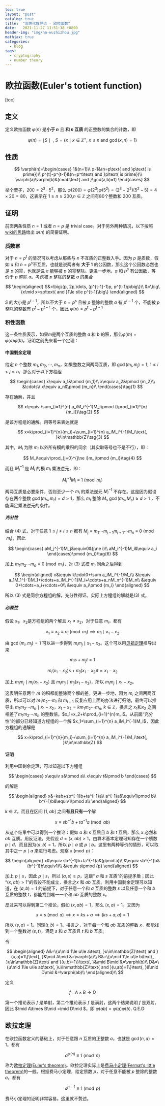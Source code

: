 ```yaml
---
toc: true
layout: "post"
catalog: true
title:  "高等代数导论 - 欧拉函数"
date:   2021-11-27 11:51:38 +0800
header-img: "img/hn-wuzhizhou.jpg"
mathjax: true
categories: 
  - blog
tags:
  - cryptography
  - number theory
---
```


# 欧拉函数(Euler's totient function)

[toc]

## 定义

定义欧拉函数 $\varphi(n)$ 是**小于 $n$** 且 **和 $n$ 互质** 的正整数的集合的计数，即

$$\varphi(n)=\mid S\mid \text{ , }S=\big\{x\mid x\in\mathbb{Z}^{+}\text{, } x\le n\text{ and }\gcd(x,n)=1\big\}$$

## 性质

$$
\varphi(n)=\begin{cases}
1&(n=1)\\
p-1&(n=p\text{ and }p\text{ is prime})\\
p^{t}-p^{t-1}&(n=p^t\text{ and }p\text{ is prime})\\
\varphi(a)\varphi(b)&(n=ab\text{ and }\gcd(a,b)=1)
\end{cases}
$$

举个栗子，$200=2^3\cdot5^2$，那么 $\varphi(200)=\varphi(2^3)\varphi(5^2)=(2^3-2^2)(5^2-5)=4\times20=80$，这表示在 $1\ge n\ge 200\text{,} n\in\mathbb{Z}$ 之间有80个整数和 $200$ 互质。

## 证明

前面两条性质 $n=1$ 或者 $n=p$ 是 trivial case。对于另外两种情况，以下按照[wiki的思路](https://zh.wikipedia.org/wiki/%E6%AC%A7%E6%8B%89%E5%87%BD%E6%95%B0)给出 $\varphi(n)$ 的简要证明。

### 质数幂
对于 $n=p^t$ 的情况可以考虑从那些与 $n$ 不互质的正整数入手。因为 $p$ 是质数，假如 $a$ 和 $n=p^s$不互质，也就是说两者有 **大于 $1$** 的公因数，那么这个公因数必然也是 $p$ 的幂，也就是说 $a$ 能够被 $p$ 的幂整除。更进一步地，$a$ 和 $p^s$ 有公因数，等价于 $p$ 整除 $a$。考虑被 $p$ 整除的整数 $a$ 的集合

$$
\begin{aligned}
S&=\big\{p, 2p,\dots, (p^{t-1}-1)p, p^{t-1}p\big\}\\
&=\big\{x\mid x=sp\text{ and }1\le s\le p^{t-1}\big\}
\end{aligned}
$$

$S$ 的大小是 $p^{t-1}$，所以不大于 $n=p^s$ 且被 $p$ 整除的整数 $a$ 有 $p^{t-1}$ 个，不能被 $p$ 整除的整数有 $p^t-p^{t-1}$ 个，因此 $\varphi(n)=p^t-p^{t-1}$

### 积性函数

这一条性质表示，如果$m$是两个互质的整数 $a$ 和 $b$ 的积，那么$\varphi(m)=\varphi(a)\varphi(b)$。证明之前先来看一个定理：

#### 中国剩余定理

给定 $n$ 个整数 $m_1, m_2,\cdots, m_n$，如果整数之间两两互质，即 $\gcd(m_i,m_j)=1\text{, }1\le i\lt j\le n$，那么对于以下方程组

$$
\begin{cases}
x\equiv a_1&\pmod {m_1}\\
x\equiv a_2&\pmod {m_2}\\
&\cdots\\
x\equiv a_n&\pmod {m_n}\\
\end{cases}\tag{1}
$$

存在通解，并且

$$
x\equiv \sum_{i=1}^{n} a_iM_i^{-1}M_i\pmod {\prod_{i=1}^{n}{m_i}}\tag{2}
$$

是该方程组的通解。用等号来表达就是

$$
x=k\prod_{i=1}^{n}{m_i}+\sum_{i=1}^{n} a_iM_i^{-1}M_i\text{, }k\in\mathbb{Z}\tag{3}
$$

其中，$M_i$ 为除 $m_i$ 以外所有模的乘积的同余（其实取等号也不是不行），即：

$$
M_i\equiv\prod_{j=0}^{j\ne i}m_j\pmod {m_i}\tag{4}
$$

而且 $M_i^{-1}$ 是 $M_{i}$ 的模 $m_i$ 乘法逆元，即：

$$
M_i^{-1}M_i\equiv1\pmod {m_i}\tag{5}
$$

两两互质是必要条件，否则至少一个 $m_i$ 的乘法逆元 $M_i^{-1}$ 不存在。这是因为假设存在两个整数 $\gcd(m_s,m_t)=d\gt1$，那么 $m_t$ 整除 $M_s$  $\gcd(m_s, M_s)\ge d \gt1$ ，不能满足乘法逆元的条件。

##### 充分性

结合 $(4)$ 式，对于任意 $1\le j\ne i\le n$ 都有 $M_j\equiv m_1\cdots m_{j-1}m_{j+1}\cdots m_n\equiv 0\pmod {m_i}$，因此

$$
\begin{cases}
aM_j^{-1}M_j&\equiv0&(j\ne i)\\
aM_i^{-1}M_i&\equiv a_i
\end{cases}\pmod {m_i}\tag{6}
$$

加上 $m_1m_2\cdots m_n\equiv0\pmod {m_i}$，对 $(3)$ 式模 $m_i$ 同余之后得到 

$$
\begin{aligned}
x&\equiv k\cdot0+\sum a_iM_i^{-1}M_i\\
&\equiv a_1M_1^{-1}M_1+\cdots+a_iM_i^{-1}M_i+\cdots+a_nM_n^{-1}M_n\\
&\equiv 0+\cdots+a_i+\cdots+0\\
&\equiv a_i\pmod {m_i}
\end{aligned}
$$

所以 $(3)$ 式是同余方程组的解，充分性得证。实际上方程组的解就是$(3)$ 式。

##### 必要性

假设 $x_1$，$x_2$是方程组的两个解且 $x_1\ne x_2$，对于任意 $m_i$，都有

$$
x_1\equiv x_2\equiv a_i\pmod {m_i}\implies m_i\mid x_1-x_2
$$

由 $\gcd(m_i,m_j)=1$ 可以进一步得到 $m_im_j\mid x_1-x_2$。这个可以用[贝祖定理](https://en.wikipedia.org/wiki/B%C3%A9zout%27s_identity)推导出来


$$
m_is+m_jt=1
$$

$$ 
m_i(x_1-x_2)s+m_j(x_1-x_2)t=x_1-x_2
$$

加上 $m_im_j\mid m_i(x_1-x_2)$ 且 $m_im_j\mid m_j(x_1-x_2)$，所以 $m_im_j\mid x_1-x_2$。

这表明任意两个 $m$ 的积都能整除两个解的差。更进一步地，因为 $m_i$ 之间两两互质，所以可以对 $m_1m_2\cdots m_i$ 和 $m_{i+1}$ 反复应用上面的办法进行归纳，最终可以推导出 $m_1m_2\cdots m_n\mid x_1-x_2$，$x_1-x_2=km_1m_2\cdots m_n\text{, } k\in\mathbb{Z}$，换言之 $x_1$和$x_2$ 之间相差了$m_1m_2\cdots m_n$ 的整数倍，$x_1=x_2+k\prod_{i=1}^{n}m_i$。从前面“充分性”的部分已经知道方程组的一个解 $x_1=\sum_{i=1}^{n} a_iM_i^{-1}M_i$，因此方程组的通解是

$$
x=k\prod_{i=1}^{n}{m_i}+\sum_{i=1}^{n} a_iM_i^{-1}M_i\text{, }k\in\mathbb{Z}
$$

#### 证明

利用中国剩余定理，可以知道以下方程组

$$
\begin{cases}
x\equiv s&\pmod a\\
x\equiv t&\pmod b 
\end{cases}
$$

的解是

$$
\begin{aligned}
x&=kab+sb^{-1}b+ta^{-1}a\\
a^{-1}a&\equiv1\pmod b\\
b^{-1}b&\equiv1\pmod a\\
\end{aligned}
$$

$k\in\mathbb{Z}$。而且在区间 $[1,ab]$ 之间**有且只有一个**解

$$
x\equiv sb^{-1}b+ta^{-1}a\pmod {ab}
$$

从这个结果中可以得到一个推论：假如 $a$ 和 $s$ 互质且 $b$ 和 $t$ 互质，那么 $x$ 必然和 $ab$ 互质。用反证法，先假设 $d=(x,ab)\gt1$。由算术基本定理可知存在一个质数 $p\mid d$，而且因为$(a,b)=1$，所以 $p\mid a$ 或 $p\mid b$。这里有两种等价的情形，可以取其中之一 $p\mid a$ 来进行考虑。观察 $x\pmod p$：

$$
\begin{aligned}
x&\equiv sb^{-1}b+ta^{-1}a&(p\mid a)\\
&\equiv sb^{-1}b&(b^{-1}b\equiv1)\\
&\equiv s\pmod {p}
\end{aligned}
$$

加上 $p\mid x$，因此 $p\mid s$，所以 $(a,s)\ge p$，这跟“ $a$ 和 $s$ 互质”的前提矛盾；因此 “$(x,ab)\gt1$”的假设不能成立，换言之$x$ 和 $ab$ 互质。利用中国剩余定理可以知道，在 $(a,b)=1$ 的前提下，对于任意一个和 $a$ 互质的整数 $s$ 以及任意一个和 $b$ 互质的整数 $t$，都能找到唯一一个和 $ab$ 互质的整数 $x$。

反过来可以得到第二个推论。假如 $(x,ab)=1$，那么 $(x,a)=1$。又因为 

$$
x\equiv s\pmod a\implies x=ks+a\implies (ks+a,a)=1
$$

所以 $(s,a)=1$。同理$(t,b)=1$。换言之，对于每一个和 $ab$ 互质的整数 $x$，都能找到一个整数对 $(s,t)$，满足 $s$ 和 $a$ 互质且 $t$ 和 $b$ 互质。

令

$$
\begin{aligned}
A&=\{u\mid 1\le u\le a\text{, }u\in\mathbb{Z}\text{ and }(u,a)=1\}\text{, }&\mid A\mid &=\varphi(a)\\
B&=\{u\mid 1\le u\le b\text{, }u\in\mathbb{Z}\text{ and }(u,b)=1\}\text{, }&\mid B\mid &=\varphi(b)\\
D&=\{u\mid 1\le u\le ab\text{, }u\in\mathbb{Z}\text{ and }(u,ab)=1\}\text{, }&\mid D\mid &=\varphi(ab)\\
\end{aligned}\\
$$

定义

$$
f:A\times B\to D
$$

第一个推论表示 $f$ 是单射，第二个推论表示 $f$ 是满射，这两个结果说明 $f$ 是双射，因此 $\mid A\times B\mid =\mid D\mid $，即 $\varphi(ab)=\varphi(a)\varphi(b)$. Q.E.D

## 欧拉定理
在欧拉函数定义的基础上，对于任意跟 $n$ 互质的正整数 $a$，也就是 $\gcd(n,a)=1$，都有

$$a^{\varphi(n)}\equiv1\pmod n$$

称为[欧拉定理(Euler's theorem)](https://zh.wikipedia.org/wiki/%E6%AC%A7%E6%8B%89%E5%AE%9A%E7%90%86_(%E6%95%B0%E8%AE%BA))。欧拉定理实际上是[费马小定理(Fermat's little theorem)](https://zh.wikipedia.org/wiki/%E8%B4%B9%E9%A9%AC%E5%B0%8F%E5%AE%9A%E7%90%86)的一般。根据费马小定理，给定质数 $p$，对于任意不能被 $p$ 整除的整数 $a$，都有

$$a^{p-1}\equiv1\pmod p$$

费马小定理的证明非常容易，这里就不赘述。
